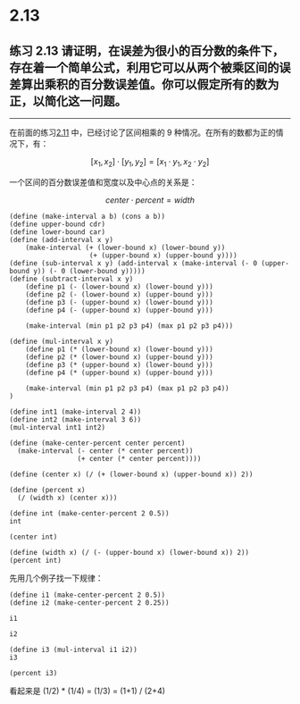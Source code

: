 # 2.13

## 练习 2.13 请证明，在误差为很小的百分数的条件下，存在着一个简单公式，利用它可以从两个被乘区间的误差算出乘积的百分数误差值。你可以假定所有的数为正，以简化这一问题。

---

在前面的练习[2.11](https://sicp.jiwai.win/zh_cn/2.-%E6%9E%84%E9%80%A0%E6%95%B0%E6%8D%AE%E6%8A%BD%E8%B1%A1/2.11.html) 中，已经讨论了区间相乘的 9 种情况。在所有的数都为正的情况下，有：

$$
[x_1, x_2] \cdot [y_1, y_2] = [x_1\cdot y_1, x_2 \cdot y_2]
$$

一个区间的百分数误差值和宽度以及中心点的关系是：

$$
center \cdot percent = width
$$


```eval-scheme
(define (make-interval a b) (cons a b))
(define upper-bound cdr)
(define lower-bound car)
(define (add-interval x y) 
    (make-interval (+ (lower-bound x) (lower-bound y))
                    (+ (upper-bound x) (upper-bound y))))
(define (sub-interval x y) (add-interval x (make-interval (- 0 (upper-bound y)) (- 0 (lower-bound y)))))
(define (subtract-interval x y)
    (define p1 (- (lower-bound x) (lower-bound y)))
    (define p2 (- (lower-bound x) (upper-bound y)))
    (define p3 (- (upper-bound x) (lower-bound y)))
    (define p4 (- (upper-bound x) (upper-bound y)))
    
    (make-interval (min p1 p2 p3 p4) (max p1 p2 p3 p4)))

(define (mul-interval x y)
    (define p1 (* (lower-bound x) (lower-bound y)))
    (define p2 (* (lower-bound x) (upper-bound y)))
    (define p3 (* (upper-bound x) (lower-bound y)))
    (define p4 (* (upper-bound x) (upper-bound y)))

    (make-interval (min p1 p2 p3 p4) (max p1 p2 p3 p4))
)

(define int1 (make-interval 2 4))
(define int2 (make-interval 3 6))
(mul-interval int1 int2)
```

```eval-scheme
(define (make-center-percent center percent)
  (make-interval (- center (* center percent))
                 (+ center (* center percent))))

(define (center x) (/ (+ (lower-bound x) (upper-bound x)) 2))

(define (percent x)
  (/ (width x) (center x)))

(define int (make-center-percent 2 0.5))
int
```

```eval-scheme
(center int)
```

```eval-scheme
(define (width x) (/ (- (upper-bound x) (lower-bound x)) 2))
(percent int)
```

先用几个例子找一下规律：

```eval-scheme
(define i1 (make-center-percent 2 0.5))
(define i2 (make-center-percent 2 0.25))

i1
```

```eval-scheme
i2
```

```eval-scheme
(define i3 (mul-interval i1 i2))
i3
```

```eval-scheme
(percent i3)
```

看起来是 (1/2) * (1/4) = (1/3) = (1+1) / (2+4)